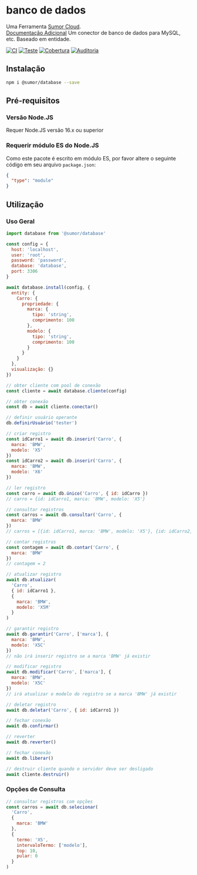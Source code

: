 # banco de dados

Uma Ferramenta [Sumor Cloud](https://sumor.cloud).  
[Documentação Adicional](https://sumor.cloud/database)
Um conector de banco de dados para MySQL, etc. Baseado em entidade.

[![CI](https://github.com/sumor-cloud/database/actions/workflows/ci.yml/badge.svg)](https://github.com/sumor-cloud/database/actions/workflows/ci.yml)
[![Teste](https://github.com/sumor-cloud/database/actions/workflows/ut.yml/badge.svg)](https://github.com/sumor-cloud/database/actions/workflows/ut.yml)
[![Cobertura](https://github.com/sumor-cloud/database/actions/workflows/coverage.yml/badge.svg)](https://github.com/sumor-cloud/database/actions/workflows/coverage.yml)
[![Auditoria](https://github.com/sumor-cloud/database/actions/workflows/audit.yml/badge.svg)](https://github.com/sumor-cloud/database/actions/workflows/audit.yml)

## Instalação

```bash
npm i @sumor/database --save
```

## Pré-requisitos

### Versão Node.JS

Requer Node.JS versão 16.x ou superior

### Requerir módulo ES do Node.JS

Como este pacote é escrito em módulo ES,
por favor altere o seguinte código em seu arquivo `package.json`:

```json
{
  "type": "module"
}
```

## Utilização

### Uso Geral

```js
import database from '@sumor/database'

const config = {
  host: 'localhost',
  user: 'root',
  password: 'password',
  database: 'database',
  port: 3306
}

await database.install(config, {
  entity: {
    Carro: {
      propriedade: {
        marca: {
          tipo: 'string',
          comprimento: 100
        },
        modelo: {
          tipo: 'string',
          comprimento: 100
        }
      }
    }
  },
  visualização: {}
})

// obter cliente com pool de conexão
const cliente = await database.cliente(config)

// obter conexão
const db = await cliente.conectar()

// definir usuário operante
db.definirUsuário('tester')

// criar registro
const idCarro1 = await db.inserir('Carro', {
  marca: 'BMW',
  modelo: 'X5'
})
const idCarro2 = await db.inserir('Carro', {
  marca: 'BMW',
  modelo: 'X6'
})

// ler registro
const carro = await db.único('Carro', { id: idCarro })
// carro = {id: idCarro1, marca: 'BMW', modelo: 'X5'}

// consultar registros
const carros = await db.consultar('Carro', {
  marca: 'BMW'
})
// carros = [{id: idCarro1, marca: 'BMW', modelo: 'X5'}, {id: idCarro2, marca: 'BMW', modelo: 'X6'}]

// contar registros
const contagem = await db.contar('Carro', {
  marca: 'BMW'
})
// contagem = 2

// atualizar registro
await db.atualizar(
  'Carro',
  { id: idCarro1 },
  {
    marca: 'BMW',
    modelo: 'X5M'
  }
)

// garantir registro
await db.garantir('Carro', ['marca'], {
  marca: 'BMW',
  modelo: 'X5C'
})
// não irá inserir registro se a marca 'BMW' já existir

// modificar registro
await db.modificar('Carro', ['marca'], {
  marca: 'BMW',
  modelo: 'X5C'
})
// irá atualizar o modelo do registro se a marca 'BMW' já existir

// deletar registro
await db.deletar('Carro', { id: idCarro1 })

// fechar conexão
await db.confirmar()

// reverter
await db.reverter()

// fechar conexão
await db.liberar()

// destruir cliente quando o servidor deve ser desligado
await cliente.destruir()
```

### Opções de Consulta

```js
// consultar registros com opções
const carros = await db.selecionar(
  'Carro',
  {
    marca: 'BMW'
  },
  {
    termo: 'X5',
    intervaloTermo: ['modelo'],
    top: 10,
    pular: 0
  }
)
```  